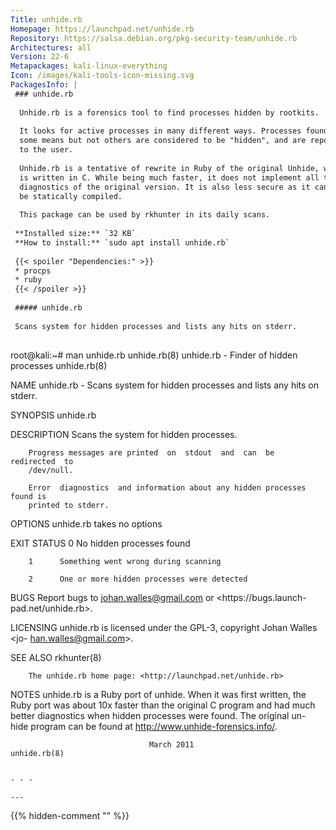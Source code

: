 ```yaml
---
Title: unhide.rb
Homepage: https://launchpad.net/unhide.rb
Repository: https://salsa.debian.org/pkg-security-team/unhide.rb
Architectures: all
Version: 22-6
Metapackages: kali-linux-everything 
Icon: /images/kali-tools-icon-missing.svg
PackagesInfo: |
 ### unhide.rb
 
  Unhide.rb is a forensics tool to find processes hidden by rootkits.
   
  It looks for active processes in many different ways. Processes found by
  some means but not others are considered to be "hidden", and are reported
  to the user.
   
  Unhide.rb is a tentative of rewrite in Ruby of the original Unhide, which
  is written in C. While being much faster, it does not implement all the
  diagnostics of the original version. It is also less secure as it cannot
  be statically compiled.
   
  This package can be used by rkhunter in its daily scans.
 
 **Installed size:** `32 KB`  
 **How to install:** `sudo apt install unhide.rb`  
 
 {{< spoiler "Dependencies:" >}}
 * procps
 * ruby
 {{< /spoiler >}}
 
 ##### unhide.rb
 
 Scans system for hidden processes and lists any hits on stderr.
 
 ```
 root@kali:~# man unhide.rb
 unhide.rb(8)        unhide.rb - Finder of hidden processes        unhide.rb(8)
 
 NAME
        unhide.rb  -  Scans  system  for hidden processes and lists any hits on
        stderr.
 
 SYNOPSIS
        unhide.rb
 
 DESCRIPTION
        Scans the system for hidden processes.
 
        Progress messages are printed  on  stdout  and  can  be  redirected  to
        /dev/null.
 
        Error  diagnostics  and information about any hidden processes found is
        printed to stderr.
 
 OPTIONS
        unhide.rb takes no options
 
 EXIT STATUS
        0      No hidden processes found
 
        1      Something went wrong during scanning
 
        2      One or more hidden processes were detected
 
 BUGS
        Report  bugs  to  <johan.walles@gmail.com>   or   <https://bugs.launch-
        pad.net/unhide.rb>.
 
 LICENSING
        unhide.rb  is  licensed  under  the  GPL-3, copyright Johan Walles <jo-
        han.walles@gmail.com>.
 
 SEE ALSO
        rkhunter(8)
 
        The unhide.rb home page: <http://launchpad.net/unhide.rb>
 
 NOTES
        unhide.rb is a Ruby port of unhide.  When it  was  first  written,  the
        Ruby port was about 10x faster than the original C program and had much
        better diagnostics when hidden processes were found.   The original un-
        hide program can be found at <http://www.unhide-forensics.info/>.
 
                                   March 2011                      unhide.rb(8)
 ```
 
 - - -
 
---
```

{{% hidden-comment "<!--Do not edit anything above this line-->" %}}
